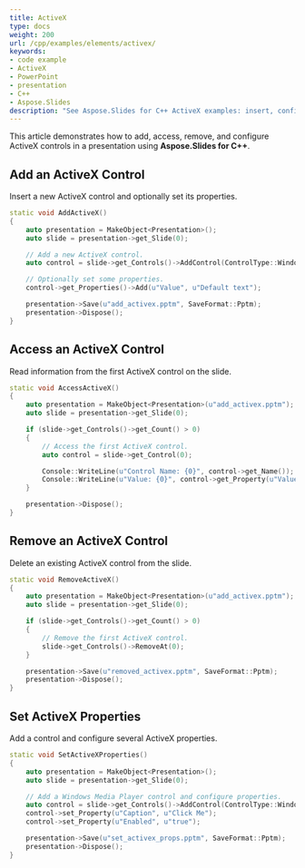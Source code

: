 ```yaml
---
title: ActiveX
type: docs
weight: 200
url: /cpp/examples/elements/activex/
keywords:
- code example
- ActiveX
- PowerPoint
- presentation
- C++
- Aspose.Slides
description: "See Aspose.Slides for C++ ActiveX examples: insert, configure, and control ActiveX objects in PPT and PPTX presentations with clear C++ code."
---
```


This article demonstrates how to add, access, remove, and configure ActiveX controls in a presentation using **Aspose.Slides for C++**.

## **Add an ActiveX Control**

Insert a new ActiveX control and optionally set its properties.

```cpp
static void AddActiveX()
{
    auto presentation = MakeObject<Presentation>();
    auto slide = presentation->get_Slide(0);

    // Add a new ActiveX control.
    auto control = slide->get_Controls()->AddControl(ControlType::WindowsMediaPlayer, 50, 50, 100, 50);

    // Optionally set some properties.
    control->get_Properties()->Add(u"Value", u"Default text");

    presentation->Save(u"add_activex.pptm", SaveFormat::Pptm);
    presentation->Dispose();
}
```

## **Access an ActiveX Control**

Read information from the first ActiveX control on the slide.

```cpp
static void AccessActiveX()
{
    auto presentation = MakeObject<Presentation>(u"add_activex.pptm");
    auto slide = presentation->get_Slide(0);

    if (slide->get_Controls()->get_Count() > 0)
    {
        // Access the first ActiveX control.
        auto control = slide->get_Control(0);

        Console::WriteLine(u"Control Name: {0}", control->get_Name());
        Console::WriteLine(u"Value: {0}", control->get_Property(u"Value"));
    }

    presentation->Dispose();
}
```

## **Remove an ActiveX Control**

Delete an existing ActiveX control from the slide.

```cpp
static void RemoveActiveX()
{
    auto presentation = MakeObject<Presentation>(u"add_activex.pptm");
    auto slide = presentation->get_Slide(0);

    if (slide->get_Controls()->get_Count() > 0)
    {
        // Remove the first ActiveX control.
        slide->get_Controls()->RemoveAt(0);
    }

    presentation->Save(u"removed_activex.pptm", SaveFormat::Pptm);
    presentation->Dispose();
}
```

## **Set ActiveX Properties**

Add a control and configure several ActiveX properties.

```cpp
static void SetActiveXProperties()
{
    auto presentation = MakeObject<Presentation>();
    auto slide = presentation->get_Slide(0);

    // Add a Windows Media Player control and configure properties.
    auto control = slide->get_Controls()->AddControl(ControlType::WindowsMediaPlayer, 50, 50, 150, 50);
    control->set_Property(u"Caption", u"Click Me");
    control->set_Property(u"Enabled", u"true");

    presentation->Save(u"set_activex_props.pptm", SaveFormat::Pptm);
    presentation->Dispose();
}
```
